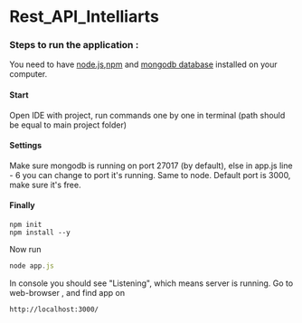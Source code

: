 # Rest_API_Intelliarts

### Steps to run the application : 

You need to have [node.js](https://nodejs.org/en/),[npm](https://www.npmjs.com/) and [mongodb database](https://www.mongodb.com/download-center/community) installed on your computer.
#### Start
Open IDE with project, run commands one by one in terminal (path should be equal to main project folder)

#### Settings 
Make sure mongodb is running on port 27017 (by default), else in app.js line - 6 you can change to port it's running. 
Same to node. Default port is 3000, make sure it's free.


#### Finally
```npm
npm init
npm install --y
```

Now run
```javascript
node app.js
```

In console you should see "Listening", which means server is running. Go to web-browser , and find app on 
```
http://localhost:3000/
```
